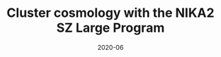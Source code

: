 ---
title: "Cluster cosmology with the NIKA2 SZ Large Program"
collection: "co_procs"
permalink: https://ui.adsabs.harvard.edu/abs/2020EPJWC.22800017M/abstract
date: 2020-06
venue: "mm Universe @ NIKA2 - Observing the mm Universe with the NIKA2 Camera"
citation: "Mayet, F., Adam, R., Ade, P., et al. (2020), mm Universe @ NIKA2 - Observing the mm Universe with the NIKA2 Camera, 228, 00017."
---